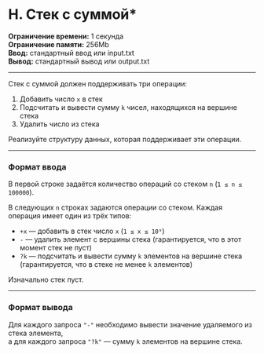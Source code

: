 # H. Стек с суммой*

**Ограничение времени:** 1 секунда  
**Ограничение памяти:** 256Mb  
**Ввод:** стандартный ввод или input.txt  
**Вывод:** стандартный вывод или output.txt

---

Стек с суммой должен поддерживать три операции:

1. Добавить число `x` в стек  
2. Подсчитать и вывести сумму `k` чисел, находящихся на вершине стека  
3. Удалить число из стека

Реализуйте структуру данных, которая поддерживает эти операции.

---

### Формат ввода

В первой строке задаётся количество операций со стеком `n` (`1 ≤ n ≤ 100000`).

В следующих `n` строках задаются операции со стеком. Каждая операция имеет один из трёх типов:

- `+x` — добавить в стек число `x` (`1 ≤ x ≤ 10⁹`)
- `-` — удалить элемент с вершины стека (гарантируется, что в этот момент стек не пуст)
- `?k` — подсчитать и вывести сумму `k` элементов на вершине стека (гарантируется, что в стеке не менее `k` элементов)

Изначально стек пуст.

---

### Формат вывода

Для каждого запроса `"-"` необходимо вывести значение удаляемого из стека элемента,  
а для каждого запроса `"?k"` — сумму `k` элементов на вершине стека.
